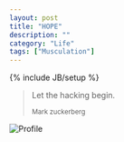 ```yaml
---
layout: post
title: "HOPE"
description: ""
category: "Life"
tags: ["Musculation"]
---
```


{% include JB/setup %}

<blockquote>
	<p>Let the hacking begin.</p>
	<small>Mark zuckerberg</small>
</blockquote>

![Profile](http://fmn.rrimg.com/fmn064/20130718/1705/p/m2w300h300q85lt_original_RCCV_0b2000000da11190.jpg)

